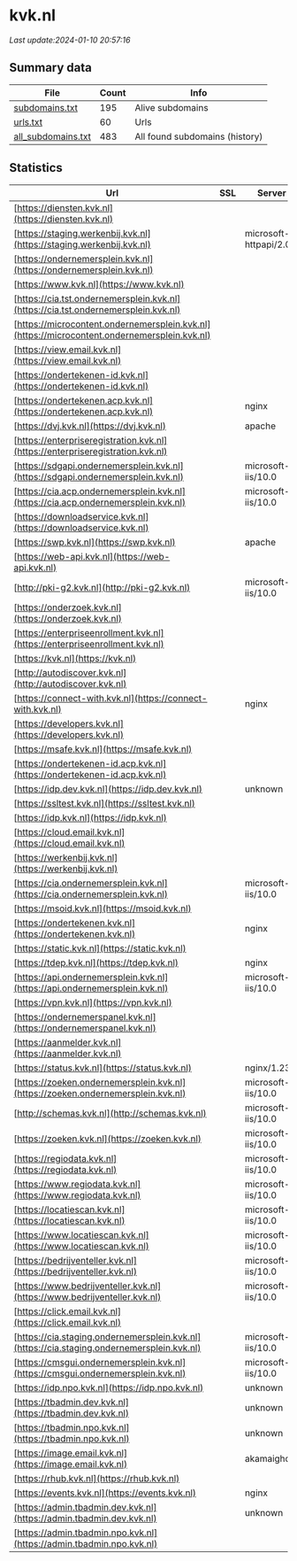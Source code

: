 # kvk.nl
*Last update:2024-01-10 20:57:16*
## Summary data
| File       | Count | Info |
|------------|-------|------|
|[subdomains.txt](/data/kvk/subdomains.txt)|195|Alive subdomains|
|[urls.txt](/data/kvk/urls.txt)|60|Urls|
|[all_subdomains.txt](/data/kvk/all_subdomains.txt)|483|All found subdomains (history)|
## Statistics
| Url | SSL | Server | Cookie | HSTS | CSP | XFO | XXP | RP | Tech |
|------------|-------|------|------|------|------|------|------|------|------|
|[https://diensten.kvk.nl](https://diensten.kvk.nl)| | |:warning: |:white_check_mark: | |:warning: |:white_check_mark: | |:white_check_mark: | |:white_check_mark: | |HSTS| |
|[https://staging.werkenbij.kvk.nl](https://staging.werkenbij.kvk.nl)| |microsoft-httpapi/2.0| | | | | |:white_check_mark: | |Microsoft HTTPAPI:2....| |
|[https://ondernemersplein.kvk.nl](https://ondernemersplein.kvk.nl)| | | |:white_check_mark: | | |:white_check_mark: | |:white_check_mark: | |:white_check_mark: | |Bloomreach Google Ta...| |
|[https://www.kvk.nl](https://www.kvk.nl)| | |:warning: |:white_check_mark: | |:warning: |:white_check_mark: | |:white_check_mark: | |:white_check_mark: | |Bloomreach Google Ta...| |
|[https://cia.tst.ondernemersplein.kvk.nl](https://cia.tst.ondernemersplein.kvk.nl)| | | | | | | |:white_check_mark: | || |
|[https://microcontent.ondernemersplein.kvk.nl](https://microcontent.ondernemersplein.kvk.nl)| | | | | | | |:white_check_mark: | || |
|[https://view.email.kvk.nl](https://view.email.kvk.nl)| | |:warning: |:white_check_mark: | |:white_check_mark: | |:white_check_mark: | |:white_check_mark: | |HSTS| |
|[https://ondertekenen-id.kvk.nl](https://ondertekenen-id.kvk.nl)| | | | | | | |:white_check_mark: | |HSTS| |
|[https://ondertekenen.acp.kvk.nl](https://ondertekenen.acp.kvk.nl)| |nginx| |:white_check_mark: | | |:white_check_mark: | | |:white_check_mark: | |HSTS Nginx| |
|[https://dvj.kvk.nl](https://dvj.kvk.nl)| |apache| | | |:white_check_mark: | | |:white_check_mark: | |Apache HTTP Server| |
|[https://enterpriseregistration.kvk.nl](https://enterpriseregistration.kvk.nl)| | | | | | | |:white_check_mark: | |HSTS| |
|[https://sdgapi.ondernemersplein.kvk.nl](https://sdgapi.ondernemersplein.kvk.nl)| |microsoft-iis/10.0| |:white_check_mark: | | | | |:white_check_mark: | |HSTS IIS:10.0 Window...| |
|[https://cia.acp.ondernemersplein.kvk.nl](https://cia.acp.ondernemersplein.kvk.nl)| |microsoft-iis/10.0| | | | | |:white_check_mark: | |IIS:10.0 Windows Ser...| |
|[https://downloadservice.kvk.nl](https://downloadservice.kvk.nl)| | |:warning: |:white_check_mark: | |:warning: |:white_check_mark: | | |:white_check_mark: | |HSTS| |
|[https://swp.kvk.nl](https://swp.kvk.nl)| |apache| |:white_check_mark: | | |:white_check_mark: | |:white_check_mark: | |:white_check_mark: | |HSTS Microsoft ASP.N...| |
|[https://web-api.kvk.nl](https://web-api.kvk.nl)| | | |:white_check_mark: | | | |:white_check_mark: | |HSTS| |
|[http://pki-g2.kvk.nl](http://pki-g2.kvk.nl)| |microsoft-iis/10.0| | | | | |:white_check_mark: | |IIS:10.0 Windows Ser...| |
|[https://onderzoek.kvk.nl](https://onderzoek.kvk.nl)| | |:warning: |:white_check_mark: | | | | |:white_check_mark: | |HSTS| |
|[https://enterpriseenrollment.kvk.nl](https://enterpriseenrollment.kvk.nl)| | | | | | | |:white_check_mark: | |HSTS| |
|[https://kvk.nl](https://kvk.nl)| | |:warning: |:white_check_mark: | |:warning: |:white_check_mark: | |:white_check_mark: | |:white_check_mark: | |F5 BigIP HSTS| |
|[http://autodiscover.kvk.nl](http://autodiscover.kvk.nl)| | |:warning: |:white_check_mark: | | |:white_check_mark: | |:white_check_mark: | |:white_check_mark: | |IIS:10.0 Microsoft A...| |
|[https://connect-with.kvk.nl](https://connect-with.kvk.nl)| |nginx| |:white_check_mark: | | |:white_check_mark: | | |:white_check_mark: | |HSTS Nginx| |
|[https://developers.kvk.nl](https://developers.kvk.nl)| | |:warning: |:white_check_mark: | |:warning: |:white_check_mark: | |:white_check_mark: | |:white_check_mark: | |Google Tag Manager H...| |
|[https://msafe.kvk.nl](https://msafe.kvk.nl)| | | |:white_check_mark: | |:warning: |:white_check_mark: | | |:white_check_mark: | |Azure Azure Front Do...| |
|[https://ondertekenen-id.acp.kvk.nl](https://ondertekenen-id.acp.kvk.nl)| | | |:white_check_mark: | |:white_check_mark: | |:white_check_mark: | |:white_check_mark: | |HSTS| |
|[https://idp.dev.kvk.nl](https://idp.dev.kvk.nl)| |unknown| |:white_check_mark: | | |:white_check_mark: | | |:white_check_mark: | |HSTS| |
|[https://ssltest.kvk.nl](https://ssltest.kvk.nl)| | | | | | | |:white_check_mark: | || |
|[https://idp.kvk.nl](https://idp.kvk.nl)| | | |:white_check_mark: | |:warning: |:white_check_mark: | | |:white_check_mark: | |HSTS| |
|[https://cloud.email.kvk.nl](https://cloud.email.kvk.nl)| | | | | | | |:white_check_mark: | || |
|[https://werkenbij.kvk.nl](https://werkenbij.kvk.nl)| | |:warning: |:white_check_mark: | | |:white_check_mark: | | |:white_check_mark: | |Google Tag Manager H...| |
|[https://cia.ondernemersplein.kvk.nl](https://cia.ondernemersplein.kvk.nl)| |microsoft-iis/10.0| |:white_check_mark: | | | | |:white_check_mark: | |HSTS IIS:10.0 Window...| |
|[https://msoid.kvk.nl](https://msoid.kvk.nl)| | | | | | | |:white_check_mark: | || |
|[https://ondertekenen.kvk.nl](https://ondertekenen.kvk.nl)| |nginx| |:white_check_mark: | | |:white_check_mark: | | |:white_check_mark: | |HSTS Nginx| |
|[https://static.kvk.nl](https://static.kvk.nl)| | | |:white_check_mark: | | | | |:white_check_mark: | |HSTS| |
|[https://tdep.kvk.nl](https://tdep.kvk.nl)| |nginx| |:white_check_mark: | |:white_check_mark: | | |:white_check_mark: | |HSTS Nginx| |
|[https://api.ondernemersplein.kvk.nl](https://api.ondernemersplein.kvk.nl)| |microsoft-iis/10.0| |:white_check_mark: | | | | |:white_check_mark: | |HSTS IIS:10.0 Micros...| |
|[https://vpn.kvk.nl](https://vpn.kvk.nl)| | |:warning: |:white_check_mark: | |:warning: |:white_check_mark: | |:white_check_mark: | |:white_check_mark: | |HSTS| |
|[https://ondernemerspanel.kvk.nl](https://ondernemerspanel.kvk.nl)| | |:warning: |:white_check_mark: | |:white_check_mark: | |:white_check_mark: | |:white_check_mark: | |HSTS| |
|[https://aanmelder.kvk.nl](https://aanmelder.kvk.nl)| | | | | | | |:white_check_mark: | |Nginx| |
|[https://status.kvk.nl](https://status.kvk.nl)| |nginx/1.23.4|:warning: |:white_check_mark: | |:warning: | |:white_check_mark: | |:white_check_mark: | |HSTS Nginx:1.23.4| |
|[https://zoeken.ondernemersplein.kvk.nl](https://zoeken.ondernemersplein.kvk.nl)| |microsoft-iis/10.0| |:white_check_mark: | | | | |:white_check_mark: | |HSTS IIS:10.0 Window...| |
|[http://schemas.kvk.nl](http://schemas.kvk.nl)| |microsoft-iis/10.0| | | | | |:white_check_mark: | |IIS:10.0 Windows Ser...| |
|[https://zoeken.kvk.nl](https://zoeken.kvk.nl)| |microsoft-iis/10.0| |:white_check_mark: | | | | |:white_check_mark: | |HSTS IIS:10.0 Micros...| |
|[https://regiodata.kvk.nl](https://regiodata.kvk.nl)| |microsoft-iis/10.0|:warning: |:white_check_mark: | |:warning: |:white_check_mark: | |:white_check_mark: | |:white_check_mark: | |Amazon S3 Amazon Web...| |
|[https://www.regiodata.kvk.nl](https://www.regiodata.kvk.nl)| |microsoft-iis/10.0|:warning: |:white_check_mark: | |:warning: |:white_check_mark: | |:white_check_mark: | |:white_check_mark: | |HSTS IIS:10.0 Micros...| |
|[https://locatiescan.kvk.nl](https://locatiescan.kvk.nl)| |microsoft-iis/10.0|:warning: |:white_check_mark: | |:warning: |:white_check_mark: | |:white_check_mark: | |:white_check_mark: | |Amazon S3 Amazon Web...| |
|[https://www.locatiescan.kvk.nl](https://www.locatiescan.kvk.nl)| |microsoft-iis/10.0|:warning: |:white_check_mark: | |:warning: |:white_check_mark: | |:white_check_mark: | |:white_check_mark: | |Amazon S3 Amazon Web...| |
|[https://bedrijventeller.kvk.nl](https://bedrijventeller.kvk.nl)| |microsoft-iis/10.0|:warning: |:white_check_mark: | |:warning: |:white_check_mark: | |:white_check_mark: | |:white_check_mark: | |Amazon S3 Amazon Web...| |
|[https://www.bedrijventeller.kvk.nl](https://www.bedrijventeller.kvk.nl)| |microsoft-iis/10.0|:warning: |:white_check_mark: | |:warning: |:white_check_mark: | |:white_check_mark: | |:white_check_mark: | |Amazon S3 Amazon Web...| |
|[https://click.email.kvk.nl](https://click.email.kvk.nl)| | |:warning: |:white_check_mark: | |:white_check_mark: | |:white_check_mark: | |:white_check_mark: | |HSTS| |
|[https://cia.staging.ondernemersplein.kvk.nl](https://cia.staging.ondernemersplein.kvk.nl)| |microsoft-iis/10.0| |:white_check_mark: | | | | |:white_check_mark: | |HSTS IIS:10.0 Window...| |
|[https://cmsgui.ondernemersplein.kvk.nl](https://cmsgui.ondernemersplein.kvk.nl)| |microsoft-iis/10.0| |:white_check_mark: | | | | |:white_check_mark: | |HSTS IIS:10.0 Window...| |
|[https://idp.npo.kvk.nl](https://idp.npo.kvk.nl)| |unknown| |:white_check_mark: | | |:white_check_mark: | | |:white_check_mark: | |HSTS| |
|[https://tbadmin.dev.kvk.nl](https://tbadmin.dev.kvk.nl)| |unknown| |:white_check_mark: | |:warning: |:white_check_mark: | | |:white_check_mark: | |HSTS| |
|[https://tbadmin.npo.kvk.nl](https://tbadmin.npo.kvk.nl)| |unknown| |:white_check_mark: | | | | |:white_check_mark: | |HSTS| |
|[https://image.email.kvk.nl](https://image.email.kvk.nl)| |akamaighost| | | | | |:white_check_mark: | || |
|[https://rhub.kvk.nl](https://rhub.kvk.nl)| | | | | | | |:white_check_mark: | |HSTS Nginx| |
|[https://events.kvk.nl](https://events.kvk.nl)| |nginx|:warning: |:white_check_mark: | | |:white_check_mark: | |:white_check_mark: | |HSTS Nginx| |
|[https://admin.tbadmin.dev.kvk.nl](https://admin.tbadmin.dev.kvk.nl)| |unknown|:warning: |:white_check_mark: | | |:white_check_mark: | |:white_check_mark: | |:white_check_mark: | |HSTS| |
|[https://admin.tbadmin.npo.kvk.nl](https://admin.tbadmin.npo.kvk.nl)| | | | | | | |:white_check_mark: | |HSTS| |